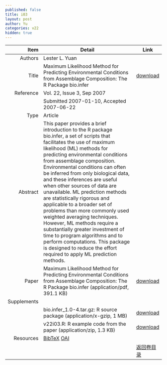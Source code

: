 ```yaml
---
published: false
title: i03
layout: post
author: Yu
categories: v22
hidden: true
---
```


| Item | Detail | Link |
|---:|---|---|
| Authors | Lester L. Yuan| |
| Title |Maximum Likelihood Method for Predicting Environmental Conditions from Assemblage Composition: The R Package bio.infer | [download](http://www.jstatsoft.org/v22/i03/paper) |
| Reference |Vol. 22, Issue 3, Sep 2007 | |
| | Submitted 2007-01-10, Accepted 2007-06-22| | 
| Type | Article| |
| Abstract | This paper provides a brief introduction to the R package bio.infer, a set of scripts that facilitates the use of maximum likelihood (ML) methods for predicting environmental conditions from assemblage composition. Environmental conditions can often be inferred from only biological data, and these inferences are useful when other sources of data are unavailable. ML prediction methods are statistically rigorous and applicable to a broader set of problems than more commonly used weighted averaging techniques. However, ML methods require a substantially greater investment of time to program algorithms and to perform computations. This package is designed to reduce the effort required to apply ML prediction methods.| |
| Paper | Maximum Likelihood Method for Predicting Environmental Conditions from Assemblage Composition: The R Package bio.infer  (application/pdf, 391.1 KB)| [download](http://www.jstatsoft.org/v22/i03/paper) |
| Supplements | | |
| |bio.infer_1.0-4.tar.gz: R source package  (application/x-gzip, 1 MB)|  [download](http://www.jstatsoft.org/v22/i03/supp/1) |
| |v22i03.R: R example code from the paper  (application/zip, 1.3 KB)|  [download](http://www.jstatsoft.org/v22/i03/supp/2) |
| Resources | [BibTeX](http://www.jstatsoft.org/v22/i03/bibtex) [OAI](http://www.jstatsoft.org/oai?verb=GetRecord&identifier=oai.jstatsoft/v22/i03&prefix=oai_dc)| |
| |  | [返回卷目录]({{site.baseurl}}/volume/v22.html) |